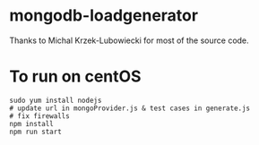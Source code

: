 # mongodb-loadgenerator

Thanks to Michal Krzek-Lubowiecki for most of the source code.

# To run on centOS
```
sudo yum install nodejs
# update url in mongoProvider.js & test cases in generate.js
# fix firewalls
npm install
npm run start
```
